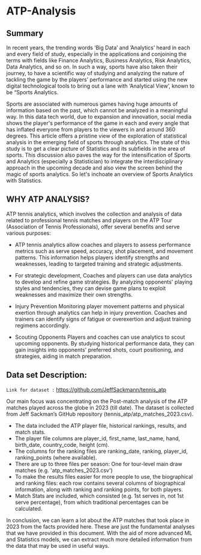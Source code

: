 # ATP-Analysis

## Summary 

In recent years, the trending words ‘Big Data’ and ’Analytics’ heard in each and every field of study, especially in the applications and conjoining the terms with fields like Finance Analytics, Business Analytics, Risk Analytics, Data Analytics, and so on. In such a way, sports have also taken their journey, to have a scientific way of studying and analyzing the nature of tackling the game by the players’ performance and started using the new digital technological tools to bring out a lane with ‘Analytical View’, known to be “Sports Analytics.

Sports are associated with numerous games having huge amounts of information based on the past, which cannot be analyzed in a meaningful way. In this data tech world, due to expansion and innovation, social media shows the player's performance of the game in each and every angle that has inflated everyone from players to the viewers in and around 360 degrees. This article offers a pristine view of the exploration of statistical analysis in the emerging field of sports through analytics. The state of this study is to get a clear picture of Statistics and its subfields in the area of sports. This discussion also paves the way for the intensification of Sports and Analytics (especially a Statistician) to integrate the interdisciplinary approach in the upcoming decade and also view the screen behind the magic of sports analytics. So let's inchoate an overview of Sports Analytics with Statistics.


## WHY ATP ANALYSIS?


ATP tennis analytics, which involves the collection and analysis of data related to professional tennis matches and players on the ATP Tour (Association of Tennis Professionals), offer several benefits and serve various purposes:

*  ATP tennis analytics allow coaches and players to assess performance metrics such as serve speed, accuracy, shot placement, and movement patterns. This information helps players identify strengths and weaknesses, leading to targeted training and strategic adjustments.

*   For strategic development, Coaches and players can use data analytics to develop and refine game strategies. By analyzing opponents' playing styles and tendencies, they can devise game plans to exploit weaknesses and maximize their own strengths.

*   Injury Prevention Monitoring player movement patterns and physical exertion through analytics can help in injury prevention. Coaches and trainers can identify signs of fatigue or overexertion and adjust training regimens accordingly.

*   Scouting Opponents Players and coaches can use analytics to scout upcoming opponents. By studying historical performance data, they can gain insights into opponents' preferred shots, court positioning, and strategies, aiding in match preparation.

## Data set  Description:

`Link for dataset :` https://github.com/JeffSackmann/tennis_atp

Our main focus was concentrating on the Post-match analysis of the ATP matches played across the globe in 2023 (till date). The dataset is collected from Jeff Sackman’s GitHub repository (tennis_atp/atp_matches_2023.csv). 
*   The data included the ATP player file, historical rankings, results, and match stats.
*   The player file columns are player_id, first_name, last_name, hand, birth_date, country_code, height (cm).
*   The columns for the ranking files are ranking_date, ranking, player_id, ranking_points (where available).
*   There are up to three files per season: One for tour-level main draw matches (e.g. 'atp_matches_2023.csv')
*   To make the results files easier for more people to use, the biographical and ranking files: each row contains several columns of biographical information, along with ranking and ranking points, for both players. 
*   Match Stats are included, which consisted (e.g. 1st serves in, not 1st serve percentage), from which traditional percentages can be calculated.


In conclusion, we can learn a lot about the ATP matches that took place in 2023 from the facts provided here. These are just the fundamental analyses that we have provided in this document. With the aid of more advanced ML and Statistics models, we can extract much more detailed information from the data that may be used in useful ways.
